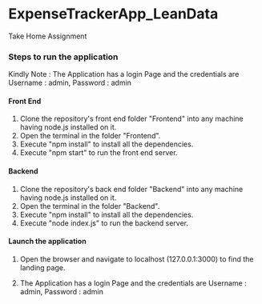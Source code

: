 # ExpenseTrackerApp_LeanData
Take Home Assignment

### Steps to run the application
Kindly Note : The Application has a login Page and the credentials are Username : admin, Password : admin
#### Front End

1. Clone the repository's front end folder "Frontend" into any machine having node.js installed on it.
2. Open the terminal in the folder "Frontend".
3. Execute "npm install" to install all the dependencies.
4. Execute "npm start" to run the front end server.

#### Backend

1. Clone the repository's back end folder "Backend" into any machine having node.js installed on it.
2. Open the terminal in the folder "Backend".
3. Execute "npm install" to install all the dependencies.
4. Execute "node index.js" to run the backend server.

#### Launch the application

1. Open the browser and navigate to localhost (127.0.0.1:3000) to find the landing page.

2. The Application has a login Page and the credentials are Username : admin, Password : admin
